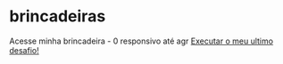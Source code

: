 # brincadeiras
Acesse minha brincadeira - 0 responsivo até agr
<a href="https://eulioruda.github.io//brincadeiras/tree/main/teste1/index.html"> Executar o meu ultimo desafio!

